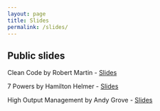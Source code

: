 ```yaml
---
layout: page
title: Slides
permalink: /slides/
---
```

## Public slides

Clean Code by Robert Martin - [Slides](https://drive.google.com/drive/u/0/folders/1F8mNLHR4t75s5CayrWriUdSt7GSXMdAp) 

7 Powers by Hamilton Helmer - [Slides](https://drive.google.com/file/d/1NOrpIP3wmBSQq69ZNRN4NB9NH5d0GSEa/view?usp=sharing)

High Output Management by Andy Grove - [Slides](https://drive.google.com/file/d/1DkR2pBzl4MZfMRI9UTbzWw1zYBpm-pGQ/view?usp=sharing)